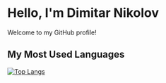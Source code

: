 # Hello, I'm Dimitar Nikolov

Welcome to my GitHub profile!

## My Most Used Languages

[![Top Langs](https://github-readme-stats.vercel.app/api/top-langs/?username=Dimitar759&layout=pie)](https://github.com/anuraghazra/github-readme-stats)
